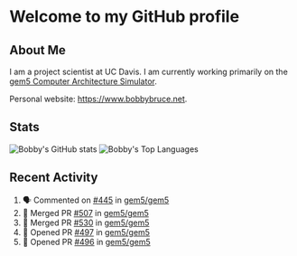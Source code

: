 # Welcome to my GitHub profile

## About Me

I am a project scientist at UC Davis. I am currently working primarily on the [gem5 Computer Architecture Simulator](https://github.com/gem5).

Personal website: <https://www.bobbybruce.net>.

## Stats

![Bobby's GitHub stats](https://github-readme-stats.vercel.app/api?username=bobbyrbruce&show_icons=true&theme=responsive&include_all_commits=true&count_private=true&show=reviews&disable_animations=true)
![Bobby's Top Languages ](https://github-readme-stats.vercel.app/api/top-langs/?username=bobbyrbruce&layout=compact&theme=responsive&count_private=true&langs_count=10&disable_animations=true)

## Recent Activity

<!--START_SECTION:activity-->
1. 🗣 Commented on [#445](https://github.com/gem5/gem5/pull/445#issuecomment-1803789818) in [gem5/gem5](https://github.com/gem5/gem5)
2. 🎉 Merged PR [#507](https://github.com/gem5/gem5/pull/507) in [gem5/gem5](https://github.com/gem5/gem5)
3. 🎉 Merged PR [#530](https://github.com/gem5/gem5/pull/530) in [gem5/gem5](https://github.com/gem5/gem5)
4. 💪 Opened PR [#497](https://github.com/gem5/gem5/pull/497) in [gem5/gem5](https://github.com/gem5/gem5)
5. 💪 Opened PR [#496](https://github.com/gem5/gem5/pull/496) in [gem5/gem5](https://github.com/gem5/gem5)
<!--END_SECTION:activity-->
